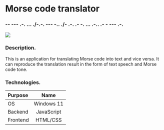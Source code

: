 # Morse code translator

### -- --- .-. ... ./-.-. --- -.. ./- .-. .- -. ... .-.. .- - --- .-.

![](https://img.shields.io/badge/Development:-complete-green)

### Description.

This is an application for translating Morse code into text and vice versa.
It can reproduce the translation result in the form of text speech and Morse code tone.

### Technologies.

| **Purpose** |  **Name**  |
| :---------- | :--------: |
| OS          | Windows 11 |
| Backend     | JavaScript |
| Frontend    |  HTML/CSS  |
